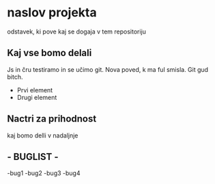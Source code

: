 # naslov projekta

odstavek, ki pove kaj se dogaja v tem repositoriju

## Kaj vse bomo delali

Js in čru testiramo in se učimo git. Nova poved, k ma ful smisla. Git gud bitch.

- Prvi element
- Drugi element

## Nactri za prihodnost

kaj bomo delli v nadaljnje

## - BUGLIST -

-bug1
-bug2
-bug3
-bug4